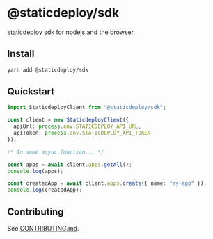 # @staticdeploy/sdk

staticdeploy sdk for nodejs and the browser.

## Install

```sh
yarn add @staticdeploy/sdk
```

## Quickstart

```ts
import StaticdeployClient from "@staticdeploy/sdk";

const client = new StaticdeployClient({
  apiUrl: process.env.STATICDEPLOY_API_URL,
  apiToken: process.env.STATICDEPLOY_API_TOKEN
});

/* In some async function... */

const apps = await client.apps.getAll();
console.log(apps);

const createdApp = await client.apps.create({ name: "my-app" });
console.log(createdApp);
```

## Contributing

See [CONTRIBUTING.md](CONTRIBUTING.md).
